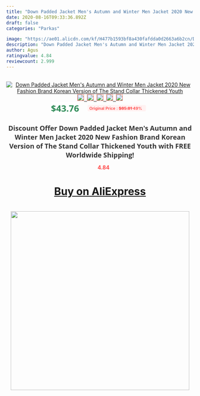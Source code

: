 ```yaml
---
title: "Down Padded Jacket Men's Autumn and Winter Men Jacket 2020 New Fashion Brand Korean Version of The Stand Collar Thickened Youth"
date: 2020-08-16T09:33:36.892Z
draft: false
categories: "Parkas"

image: "https://ae01.alicdn.com/kf/H477b1593bf8a430fafdda0d2663a6b2cn/Down-Padded-Jacket-Men-s-Autumn-and-Winter-Men-Jacket-2020-New-Fashion-Brand-Korean-Version.jpg"
description: "Down Padded Jacket Men's Autumn and Winter Men Jacket 2020 New Fashion Brand Korean Version of The Stand Collar Thickened Youth"
author: Agus
ratingvalue: 4.84
reviewcount: 2.999
---
```

<br>
<div style="text-align: center;">
<a href="https://s.click.aliexpress.com/e/_Ab1tTn" target="_blank" rel="nofollow noopener noreferrer"><img alt="Down Padded Jacket Men's Autumn and Winter Men Jacket 2020 New Fashion Brand Korean Version of The Stand Collar Thickened Youth" class="magnifier-image" src="https://ae01.alicdn.com/kf/H477b1593bf8a430fafdda0d2663a6b2cn/Down-Padded-Jacket-Men-s-Autumn-and-Winter-Men-Jacket-2020-New-Fashion-Brand-Korean-Version.jpg_640x640.jpg">
<br>
<img style="border:1px solid salmon" src="https://ae01.alicdn.com/kf/H477b1593bf8a430fafdda0d2663a6b2cn/Down-Padded-Jacket-Men-s-Autumn-and-Winter-Men-Jacket-2020-New-Fashion-Brand-Korean-Version.jpg_120x120.jpg">&nbsp;&nbsp;<img style="border:1px solid salmon" src="https://ae01.alicdn.com/kf/H5bf663f0110a41dda74643f3a2f14be72/Down-Padded-Jacket-Men-s-Autumn-and-Winter-Men-Jacket-2020-New-Fashion-Brand-Korean-Version.jpg_120x120.jpg">&nbsp;&nbsp;<img style="border:1px solid salmon" src="https://ae01.alicdn.com/kf/H02305825d62f422e9a413204a56dfed9W/Down-Padded-Jacket-Men-s-Autumn-and-Winter-Men-Jacket-2020-New-Fashion-Brand-Korean-Version.jpg_120x120.jpg">&nbsp;&nbsp;<img style="border:1px solid salmon" src="https://ae01.alicdn.com/kf/H80e04dc99b8e4729a6215eb3ac5eda664/Down-Padded-Jacket-Men-s-Autumn-and-Winter-Men-Jacket-2020-New-Fashion-Brand-Korean-Version.jpg_120x120.jpg">&nbsp;&nbsp;<img style="border:1px solid salmon" src="https://ae01.alicdn.com/kf/Ha327a7c708034564aa701a5ede292cb7h/Down-Padded-Jacket-Men-s-Autumn-and-Winter-Men-Jacket-2020-New-Fashion-Brand-Korean-Version.jpg_120x120.jpg"></a></div><br0>
<div style="text-align: center;"><span style="background-color: white; border: 0px; box-sizing: border-box; color: seagreen; display: inline-block; font-family: &quot;open sans&quot; , &quot;arial&quot; , &quot;helvetica&quot; , sans-serif , &quot;heiti&quot;; font-size: 24px; font-stretch: inherit; font-weight: 700; line-height: inherit; margin: 0px 10px 0px 0px; padding: 0px; vertical-align: middle;">$43.76 </span>
<span style="background: rgb(255 , 241 , 241); border-radius: 3px; border: 0px; box-sizing: border-box; color: #ff4747; display: inline-block; font-family: inherit; font-size: 12px; font-stretch: inherit; font-style: inherit; font-variant: inherit; font-weight: 600; line-height: inherit; margin: 0px; padding: 2px 5px; transform: scale(0.9); vertical-align: middle;">Original Price : <b style="text-decoration: line-through;">$85.81 </b> 49%&nbsp;&nbsp;</span></div>
<h1 style="color: #333333; display: inline-block; font-family: &quot;open sans&quot; , &quot;arial&quot; , &quot;helvetica&quot; , sans-serif , &quot;heiti&quot;; font-size: 18px; font-stretch: inherit; font-weight: 700; text-align: center;">Discount Offer Down Padded Jacket Men's Autumn and Winter Men Jacket 2020 New Fashion Brand Korean Version of The Stand Collar Thickened Youth with FREE Worldwide Shipping!</h1>
<div style="color: #ff4747; text-align: center;">
<img src="https://4.bp.blogspot.com/-M0ZcTcb-5uY/XleCXlxnR4I/AAAAAAAAAEc/OrjgMkXV1oMQFaCRZj5HQwOCBcu3w1FegCPcBGAYYCw/s1600/star.png" style="height: 15px;">&nbsp;<b>4.84</b></div>
<div class="button_cont" align="center"><a class="buynow_a" href="https://s.click.aliexpress.com/e/_Ab1tTn" target="_blank" rel="nofollow noopener noreferrer"><H1>Buy on AliExpress</H1></a></div><br>
<div class="separator" style="clear: both; text-align: center;">
<img src="https://lh3.googleusercontent.com/-pTy5HemUv9M/XlePHvY0dAI/AAAAAAAAAE4/0nX5iRUoIWY8eMW9Dpxeirr157OZliDIgCLcBGAsYHQ/s1600/badge.gif" width="480">
</div>
